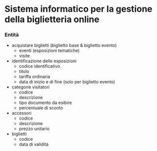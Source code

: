 # Sistema informatico per la gestione della biglietteria online
### Entità

* acquistare biglietti (biglietto base & biglietto evento)
  * eventi (esposizioni tematiche)
  * visite
* identificazione delle esposizioni
  * codice identificativo
  * titolo
  * tariffa ordinaria
  * data di inizio e di fine (solo per biglietto evento)
* categorie visitatori
  * codice
  * descrizione
  * tipo documento da esibire
  * percentuale di sconto
* accessori
  * codice
  * descrizione
  * prezzo unitario
* biglietti
  * codice
  * data di validità
  
